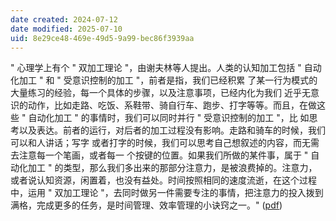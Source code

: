 ```yaml
---
date created: 2024-07-12
date modified: 2025-07-10
uid: 8e29ce48-469e-49d5-9a99-bec86f3939aa
---
```


" 心理学上有个 " 双加工理论 "，由谢夫林等人提出。人类的认知加工包括 " 自动化加工 " 和 " 受意识控制的加工 "，前者是指，我们已经积累 了某一行为模式的大量练习的经验，每一个具体的步骤，以及注意事项，已经内化为我们 近乎无意识的动作，比如走路、吃饭、系鞋带、骑自行车、跑步、打字等等。而且，在做这些 " 自动化加工 " 的事情时，我们可以同时并行 " 受意识控制的加工 "，比 如思考以及表达。前者的运行，对后者的加工过程没有影响。走路和骑车的时候，我们可以和人讲话；写字 或者打字的时候，我们可以思考自己想叙述的内容，而无需去注意每一个笔画，或者每一 个按键的位置。如果我们所做的某件事，属于 " 自动化加工 " 的类型，那么我们多出来的那部分注意力，是被浪费掉的。注意力，或者说认知资源，闲置着，也没有益处。时间按照相同的速度流逝，在这个过程 中，运用 " 双加工理论 "，去同时做另一件需要专注的事情，把注意力的投入拨到满格，完成更多的任务，是时间管理、效率管理的小诀窍之一。" ([pdf](zotero://open-pdf/library/items/KSGMWB4K?page=4&annotation=46YYJ4F9))
